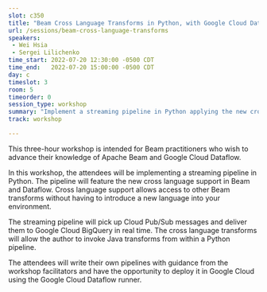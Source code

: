 ```yaml
---
slot: c350
title: "Beam Cross Language Transforms in Python, with Google Cloud Dataflow"
url: /sessions/beam-cross-language-transforms
speakers:
 - Wei Hsia
 - Sergei Lilichenko
time_start: 2022-07-20 12:30:00 -0500 CDT
time_end:   2022-07-20 15:00:00 -0500 CDT
day: c
timeslot: 3
room: 5
timeorder: 0
session_type: workshop
summary: "Implement a streaming pipeline in Python applying the new cross language support in Beam and Dataflow. Cross language support allows access to other Beam transforms without having to introduce a new language into your environment."
track: workshop

---
```


This three-hour workshop is intended for Beam practitioners who wish to advance their knowledge of Apache Beam and Google Cloud Dataflow. 
 
In this workshop, the attendees will be implementing a streaming pipeline in Python. The pipeline will feature the new cross language support in Beam and Dataflow. Cross language support allows access to other Beam transforms without having to introduce a new language into your environment. 
 
The streaming pipeline will pick up Cloud Pub/Sub messages and deliver them to Google Cloud BigQuery in real time. The cross language transforms will allow the author to invoke Java transforms from within a Python pipeline.  
 
The attendees will write their own pipelines with guidance from the workshop facilitators and have the opportunity to deploy it in Google Cloud using the Google Cloud Dataflow runner.